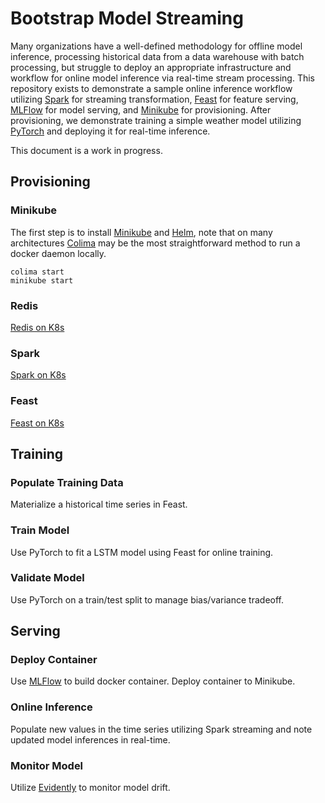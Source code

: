 # Bootstrap Model Streaming
Many organizations have a well-defined methodology for offline model inference, processing historical data from a data warehouse with batch processing, but struggle to deploy an appropriate infrastructure and workflow for online model inference via real-time stream processing.  This repository exists to demonstrate a sample online inference workflow utilizing <a href="https://github.com/apache/spark">Spark</a> for streaming transformation, <a href="https://github.com/feast-dev/feast">Feast</a> for feature serving, <a href="https://github.com/mlflow/mlflow">MLFlow</a> for model serving, and <a href="https://github.com/kubernetes/minikube">Minikube</a> for provisioning.  After provisioning, we demonstrate training a simple weather model utilizing <a href="https://github.com/jdb78/pytorch-forecasting">PyTorch</a> and deploying it for real-time inference.

This document is a work in progress.

## Provisioning

### Minikube
The first step is to install <a href="https://minikube.sigs.k8s.io/docs/start/">Minikube</a> and <a href="https://helm.sh/docs/intro/install/">Helm</a>, note that on many architectures <a href="https://github.com/abiosoft/colima">Colima</a> may be the most straightforward method to run a docker daemon locally.

```
colima start
minikube start
```

### Redis

<a href="https://github.com/OT-CONTAINER-KIT/redis-operator">Redis on K8s</a>

### Spark

<a href="https://github.com/GoogleCloudPlatform/spark-on-k8s-operator">Spark on K8s</a>

### Feast

<a href="https://github.com/feast-dev/feast/tree/master/infra/charts/feast">Feast on K8s</a>

## Training

### Populate Training Data

Materialize a historical time series in Feast.

### Train Model

Use PyTorch to fit a LSTM model using Feast for online training.

### Validate Model

Use PyTorch on a train/test split to manage bias/variance tradeoff.

## Serving

### Deploy Container

Use <a href="https://mlflow.org/docs/latest/projects.html#project-docker-container-environments">MLFlow</a> to build docker container.  Deploy container to Minikube.

### Online Inference

Populate new values in the time series utilizing Spark streaming and note updated model inferences in real-time.

### Monitor Model

Utilize <a href="https://github.com/evidentlyai/evidently/blob/main/examples/integrations/mlflow_logging/historical_drift_visualization.ipynb">Evidently</a> to monitor model drift.

